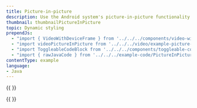 ```yaml
---
title: Picture-in-picture
description: Use the Android system's picture-in-picture functionality to maintain a map in a separate window (requires Android O and above).
thumbnail: thumbnailPictureInPicture
topic: Dynamic styling
prependJs:
  - "import { VideoWithDeviceFrame } from '../../../components/video-with-device-frame'"
  - "import videoPictureInPicture from '../../../video/example-picture-in-picture.mp4'"
  - "import ToggleableCodeBlock from '../../../components/toggleable-code-block'"
  - "import { rawJavaCode } from '../../../example-code/PictureInPictureActivity.js'"
contentType: example
language:
- Java
---
```


{{
  <VideoWithDeviceFrame
    videoFile={videoPictureInPicture}
    rotation="vertical"
    device="pixel-2"
  />
}}

<!-- Any notes about this example would go here.  -->

{{
  <ToggleableCodeBlock
    java={rawJavaCode}
  />
}}
